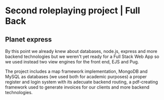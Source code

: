 # Second roleplaying project | Full Back

## Planet express

By this point we already knew about databases, node.js, express and more backend technologies but we weren't yet ready for a Full Stack Web App so we used instead two view engines for the front end, EJS and Pug.

The project includes a map framework implementation, MongoDB and MySQL as databases (we used both for academic purposes) a proper register and login system with its adecuate backend routing, a pdf-creating framework used to generate invoices for our clients and more backend technologies.
